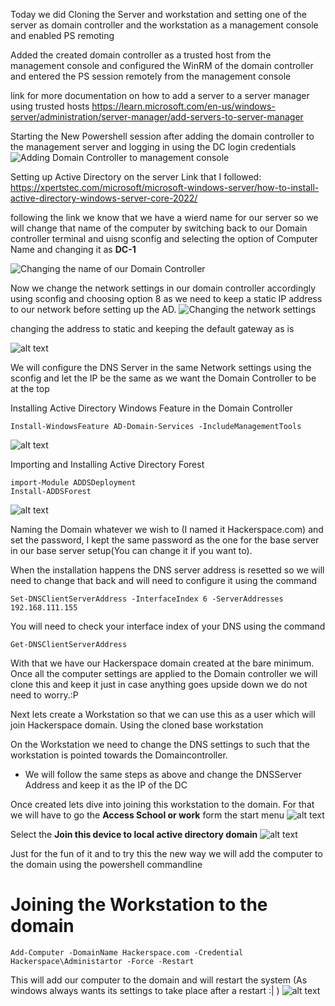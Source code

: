 Today we did
Cloning the Server and workstation and setting one of the server as domain controller and the workstation as a management console and enabled PS remoting

Added the created domain controller as a trusted host from the management console and configured the WinRM of the domain controller and entered the PS session remotely from the management console

link for more documentation on how to add a server to a server manager using trusted hosts https://learn.microsoft.com/en-us/windows-server/administration/server-manager/add-servers-to-server-manager


Starting the New Powershell session after adding the domain controller to the management server and logging in using the DC login credentials
![Adding Domain Controller to management console](</media/Screenshot 2025-01-09 125755.png>)


Setting up Active Directory on the server 
 Link that I followed: https://xpertstec.com/microsoft/microsoft-windows-server/how-to-install-active-directory-windows-server-core-2022/

following the link we know that we have a wierd name for our server so we will change that name of the computer by switching back to our Domain controller terminal and uisng sconfig and selecting the option of Computer Name and changing it as **DC-1** 

![Changing the name of our Domain Controller](./media/DC1.png)

Now we change the network settings in our domain controller accordingly using sconfig and choosing option 8 as we need to keep a static IP address to our network before setting up the AD. 
![Changing the network settings](./media/image-1.png)

changing the address to static and keeping the default gateway as is

![alt text](image.png)

We will configure the DNS Server in the same Network settings using the sconfig and let the IP be the same as we want the Domain Controller to be at the top

Installing Active Directory Windows Feature in the Domain Controller
```shell
Install-WindowsFeature AD-Domain-Services -IncludeManagementTools
```
![alt text](image-2.png)

Importing and Installing Active Directory Forest
```shell
import-Module ADDSDeployment
Install-ADDSForest
```
![alt text](image-3.png)

Naming the Domain whatever we wish to (I named it Hackerspace.com) and set the password, I kept the same password as the one for the base server in our base server setup(You can change it if you want to).

When the installation happens the DNS server address is resetted so we will need to change that back and will need to configure it using the command
```shell
Set-DNSClientServerAddress -InterfaceIndex 6 -ServerAddresses 192.168.111.155
```
You will need to check your interface index of your DNS using the command
```shell
Get-DNSClientServerAddress
```
With that we have our Hackerspace domain created at the bare minimum. Once  all the computer settings are applied to the Domain controller we will clone this and keep it just in case anything goes upside down we do not need to worry.:P

Next lets create a Workstation so that we can use this as a user which will join Hackerspace domain. Using the cloned base workstation 

On the Workstation we need to change the DNS settings to such that the workstation is pointed towards the Domaincontroller.
- We will follow the same steps as above and change the DNSServer Address and keep it as the IP of the DC

Once created lets dive into joining this workstation to the domain. For that we will have to go the **Access School or work** form the start menu
![alt text](image-4.png)

Select the **Join this device to local active directory domain**
![alt text](image-5.png)

Just for the fun of it and to try this the new way we will add the computer to the domain using the powershell commandline

# Joining the Workstation to the domain
```shell
Add-Computer -DomainName Hackerspace.com -Credential Hackerspace\Administartor -Force -Restart
```

This will add our computer to the domain and will restart the system (As windows always wants its settings to take place after a restart :| )
![alt text](image-6.png)


